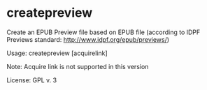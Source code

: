 createpreview
=============

Create an EPUB Preview file based on EPUB file (according to IDPF Previews standard: http://www.idpf.org/epub/previews/)

Usage: createpreview <ebubfile> <num> <newfilename> [acquirelink]

Note: Acquire link is not supported in this version

License: GPL v. 3



